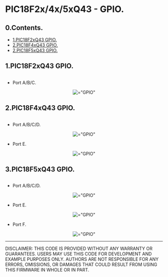 # PIC18F2x/4x/5xQ43 - GPIO.

## 0.Contents.

- [1.PIC18F2xQ43 GPIO.](#1pic18f2xq43-gpio)
- [2.PIC18F4xQ43 GPIO.](#2pic18f4xq43-gpio)
- [2.PIC18F5xQ43 GPIO.](#2pic18f5xq43-gpio)

## 1.PIC18F2xQ43 GPIO.

```c
```

- Port A/B/C.

<p align="center"><img alt=="GPIO" src="./pics/gpio.png"></p>

## 2.PIC18F4xQ43 GPIO.

```c
```

- Port A/B/C/D.

<p align="center"><img alt=="GPIO" src="./pics/gpio.png"></p>

- Port E.

<p align="center"><img alt=="GPIO" src="./pics/gpio-e.png"></p>

## 3.PIC18F5xQ43 GPIO.

```c
```

- Port A/B/C/D.

<p align="center"><img alt=="GPIO" src="./pics/gpio.png"></p>

- Port E.

<p align="center"><img alt=="GPIO" src="./pics/gpio-e.png"></p>

- Port F.

<p align="center"><img alt=="GPIO" src="./pics/gpio-f.png"></p>

---
DISCLAIMER: THIS CODE IS PROVIDED WITHOUT ANY WARRANTY OR GUARANTEES.
USERS MAY USE THIS CODE FOR DEVELOPMENT AND EXAMPLE PURPOSES ONLY.
AUTHORS ARE NOT RESPONSIBLE FOR ANY ERRORS, OMISSIONS, OR DAMAGES THAT COULD
RESULT FROM USING THIS FIRMWARE IN WHOLE OR IN PART.